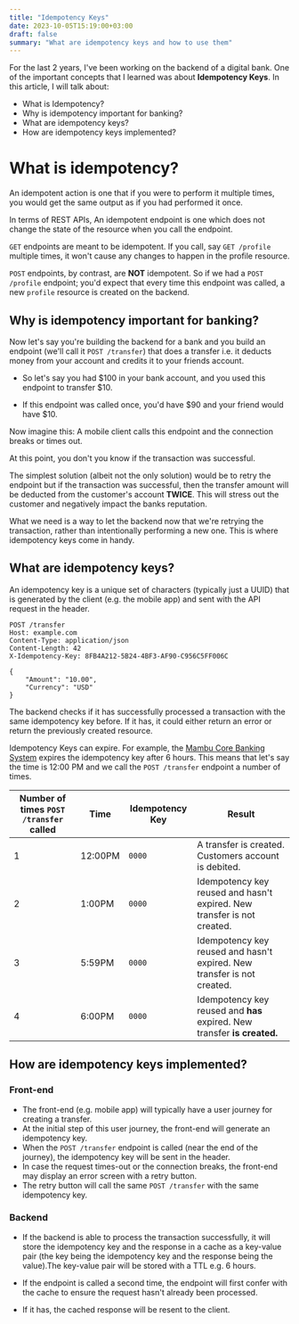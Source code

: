 ```yaml
---
title: "Idempotency Keys"
date: 2023-10-05T15:19:00+03:00
draft: false
summary: "What are idempotency keys and how to use them"
---
```


For the last 2 years, I've been working on the backend of a digital bank. One of the important concepts that I learned was about **Idempotency Keys**. In this article, I will talk about:

- What is Idempotency?
- Why is idempotency important for banking?
- What are idempotency keys?
- How are idempotency keys implemented?

# What is idempotency?

An idempotent action is one that if you were to perform it multiple times, you would get the same output as if you had performed it once.

In terms of  REST APIs, An idempotent endpoint is one which does not change the state of the resource when you call the endpoint.

`GET` endpoints are meant to be idempotent. If you call, say `GET /profile` multiple times, it won't cause any changes to happen in the profile resource.

`POST` endpoints, by contrast, are **NOT** idempotent. So if we had a `POST /profile` endpoint; you'd expect that every time this endpoint was called, a new `profile` resource is created on the backend.

## Why is idempotency important for banking?

Now let's say you're building the backend for a bank and you build an endpoint (we'll call it `POST /transfer`) that does a transfer i.e. it deducts money from your account and credits it to your friends account.

- So let's say you had $100 in your bank account, and you used this endpoint to transfer $10.

- If this endpoint was called once, you'd have $90 and your friend would have $10.

Now imagine this: A mobile client calls this endpoint and the connection breaks or times out. 

At this point, you don't you know if the transaction was successful. 

The simplest solution (albeit not the only solution) would be to retry the endpoint but if the transaction was successful, then the transfer amount will be deducted from the customer's account **TWICE**. This will stress out the customer and negatively impact the banks reputation.

What we need is a way to let the backend now that we're retrying the transaction, rather than intentionally performing a new one. This is where idempotency keys come in handy.

## What are idempotency keys?

An idempotency key is a unique set of characters (typically just a UUID) that is generated by the client (e.g. the mobile app) and sent with the API request in the header.

```
POST /transfer
Host: example.com
Content-Type: application/json
Content-Length: 42
X-Idempotency-Key: 8FB4A212-5B24-4BF3-AF90-C956C5FF006C

{
	"Amount": "10.00",
	"Currency": "USD"
}
```

The backend checks if it has successfully processed a transaction with the same idempotency key before. If it has, it could either return an error or return the previously created resource.


Idempotency Keys can expire. For example, the [Mambu Core Banking System](https://api.mambu.com/#idempotency) expires the idempotency key after 6 hours. This means that let's say the time is 12:00 PM and we call the `POST /transfer` endpoint a number of times.


| Number of times `POST /transfer` called | Time    | Idempotency Key | Result                                                                   |
|-----------------------------------------|---------|-----------------|--------------------------------------------------------------------------|
| 1                                       | 12:00PM | `0000`          | A transfer is created. Customers account is debited.                     |
| 2                                       | 1:00PM  | `0000`          | Idempotency key reused and hasn't expired. New transfer is not created.  |
| 3                                       | 5:59PM  | `0000`          | Idempotency key reused and hasn't expired. New transfer is not created.  |
| 4                                       | 6:00PM  | `0000`          | Idempotency key reused and **has** expired. New transfer **is created.** |


## How are idempotency keys implemented?

### Front-end

- The front-end (e.g. mobile app) will typically have a user journey for creating a transfer.
- At the initial step of this user journey, the front-end will generate an idempotency key. 
- When the `POST /transfer` endpoint is called (near the end of the journey), the idempotency key will be sent in the header.
- In case the request times-out or the connection breaks, the front-end may display an error screen with a retry button.
- The retry button will call the same `POST /transfer` with the same idempotency key.

### Backend

- If the backend is able to process the transaction successfully, it will store the idempotency key and the response in a cache as a key-value pair (the key being the idempotency key and the response being the value).The key-value pair will be stored with a TTL e.g. 6 hours.

- If the endpoint is called a second time, the endpoint will first confer with the cache to ensure the request hasn't already been processed.

- If it has, the cached response will be resent to the client.